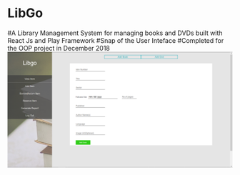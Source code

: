 # LibGo
#A Library Management System for managing books and DVDs built with React Js and Play Framework
#Snap of the User Inteface
#Completed for the OOP project in December 2018
![alt text](https://github.com/amjadnzr/LibGo/blob/master/Front%20End/src/img/img%20project.PNG)
